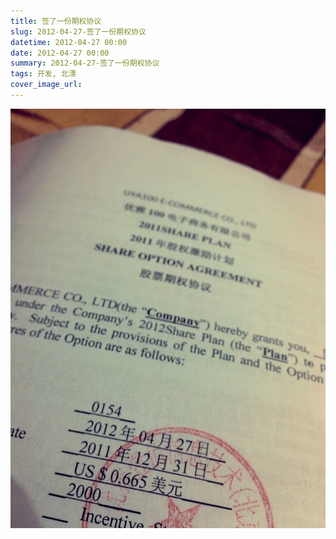 ```yaml
---
title: 签了一份期权协议
slug: 2012-04-27-签了一份期权协议
datetime: 2012-04-27 00:00
date: 2012-04-27 00:00
summary: 2012-04-27-签了一份期权协议
tags: 开发, 北漂
cover_image_url: 
---
```

![97383-avoygxu1t.png](../assets/2019/09/1751463979.png)